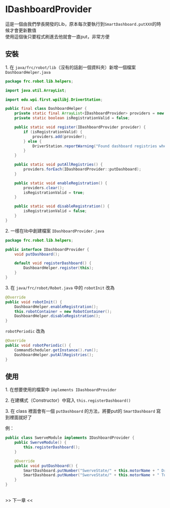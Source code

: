 <!-- title: Swerve IDashboard設定 -->
<!-- description: 控制 Swerve 底盤 -->
<!-- category: Swerve -->
<!-- tags: Programming -->
<!-- published time: 2024/11/21 -->

# IDashboardProvider
這是一個由我們學長開發的Lib，原本每次要執行到`SmartDashboard.putXXX`的時候才會更新數值</br>
使用這個後只要程式刷進去他就會一直put，非常方便

## 安裝
</span>1. 在 `java/frc/robot/lib`（沒有的話創一個資料夾）新增一個檔案 `DashboardHelper.java`</span>

```java
package frc.robot.lib.helpers;

import java.util.ArrayList;

import edu.wpi.first.wpilibj.DriverStation;

public final class DashboardHelper {
    private static final ArrayList<IDashboardProvider> providers = new ArrayList<>();
    private static boolean isRegistrationValid = false;

    public static void register(IDashboardProvider provider) {
        if (isRegistrationValid) {
            providers.add(provider);
        } else {
            DriverStation.reportWarning("Found dashboard registries when DashboardHelper is invalid!", true);
        }
    }

    public static void putAllRegistries() {
        providers.forEach(IDashboardProvider::putDashboard);
    }

    public static void enableRegistration() {
        providers.clear();
        isRegistrationValid = true;
    }

    public static void disableRegistration() {
        isRegistrationValid = false;
    }
}
```

<span>2. 一樣在lib中創建檔案 `IDashboardProvider.java`</span>

```java
package frc.robot.lib.helpers;

public interface IDashboardProvider {
    void putDashboard();

    default void registerDashboard() {
        DashboardHelper.register(this);
    }
}
```


<span>3. 在 `java/frc/robot/Robot.java` 中的 `robotInit` 改為</span>

```java
@Override
public void robotInit() {
    DashboardHelper.enableRegistration();
    this.robotContainer = new RobotContainer();
    DashboardHelper.disableRegistration();
}
```

`robotPeriodic` 改為

```java
@Override
public void robotPeriodic() {
    CommandScheduler.getInstance().run();
    DashboardHelper.putAllRegistries();
}
```

## 使用
<span>1. 在想要使用的檔案中 `implements IDashboardProvider`</span>

<span>2. 在建構式（Constructor）中寫入 `this.registerDashboard()`</span>

<span>3. 在 class 裡面會有一個 `putDashboard` 的方法，將要put的 `SmartDashboard` 寫到裡面就好了</span>

例：
```java
public class SwerveModule implements IDashboardProvider {
    public SwerveModule() {
        this.registerDashboard();
    }

    @Override
    public void putDashboard() {
        SmartDashboard.putNumber("SwerveState/" + this.motorName + " DriveVel", this.driveEncoder.getVelocity());
        SmartDashboard.putNumber("SwerveState/" + this.motorName + " TurnPos", this.turnEncoder.getAbsolutePositionDegrees());
    }
}
```

<br><a class="articleSwitcher" next_article="swerve\swerve_04">>> 下一章 <<</a>